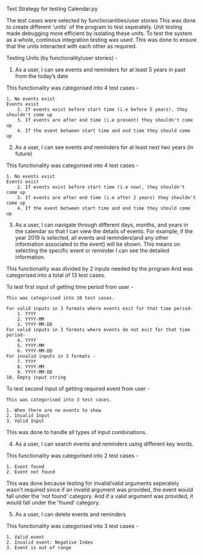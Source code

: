 Test Strategy for testing Calendar.py

The test cases were selected by functionanlities/user stories
This was done to create different 'units' of the program to test seperately. 
Unit testing made debugging more efficient by isolating these units. 
To test the system as a whole, continous integration testing was used.
This was done to ensure that the units interacted with each other as required.

Testing Units (by functionality/user stories) - 

1. As a user, I can see events and reminders for at least 5 years in past from the today’s
date

This functionality was categorised into 4 test cases - 

    1. No events exist
    Events exist
        2. If events exist before start time (i.e before 5 years), they shouldn't come up
        3. If events are after end time (i.e present) they shouldn't come up
        4. If the event between start time and end time they should come up

2. As a user, I can see events and reminders for at least next two years (in future)

This functionality was categorised into 4 test cases - 

    1. No events exist
    Events exist
        2. If events exist before start time (i.e now), they shouldn't come up
        3. If events are after end time (i.e after 2 years) they shouldn't come up
        4. If the event between start time and end time they should come up

3. As a user, I can navigate through different days, months, and years in the calendar so
that I can view the details of events. For example, if the year 2019 is selected, all events
and reminders(and any other information associated to the event) will be shown. This
means on selecting the specific event or reminder I can see the detailed information.

This functionality was divided by 2 inputs needed by the program
And was categorised into a total of 13 test cases. 

To test first input of getting time period from user - 

    This was categorised into 10 test cases.

    For valid inputs in 3 formats where events exit for that time period-
        1. YYYY
        2. YYYY-MM
        3. YYYY-MM-DD
    For valid inputs in 3 formats where events do not exit for that time period-
        4. YYYY
        5. YYYY-MM
        6. YYYY-MM-DD
    For invalid inputs in 3 formats -
        7. YYYY
        8. YYYY-MM
        9. YYYY-MM-DD
    10. Empty input string

To test second input of getting required event from user -

    This was categorised into 3 test cases.
    
    1. When there are no events to show
    2. Invalid Input
    3. Valid Input

This was done to handle all types of input combinations. 

4. As a user, I can search events and reminders using different key words.

This functionality was categorised into 2 test cases - 

    1. Event found
    2. Event not found
    
This was done because testing for invalid/valid arguments seperately wasn't
required since if an invalid argument was provided, the event would fall under
the 'not found' category. And if a valid argument was provided, it would fall 
under the 'found' category.


5. As a user, I can delete events and reminders

This functionality was categorised into 3 test cases -

    1. Valid event
    2. Invalid event: Negative Index
    3. Event is out of range
